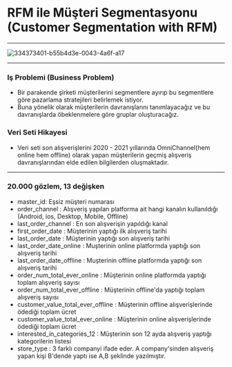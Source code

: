 # RFM ile Müşteri Segmentasyonu (Customer Segmentation with RFM)
*******************************
![334373401-b55b4d3e-0043-4a6f-a17](https://github.com/user-attachments/assets/06ac4126-327f-41e4-b7a9-e47a2d60424c)
*******************************
### Iş Problemi (Business Problem)
- Bir parakende şirketi müşterilerini segmentlere ayırıp bu segmentlere göre pazarlama stratejileri belirlemek istiyor.
- Buna yönelik olarak müşterilerin davranışlarını tanımlayacağız ve bu davranışlarda öbeklenmelere göre gruplar oluşturacağız.

### Veri Seti Hikayesi
- Veri seti son alışverişlerini 2020 - 2021 yıllarında OmniChannel(hem online hem offline) olarak yapan müşterilerin geçmiş alışveriş davranışlarından elde edilen bilgilerden oluşmaktadır.
**********************************
### 20.000 gözlem, 13 değişken

- master_id: Eşsiz müşteri numarası
- order_channel : Alışveriş yapılan platforma ait hangi kanalın kullanıldığı (Android, ios, Desktop, Mobile, Offline)
- last_order_channel : En son alışverişin yapıldığı kanal
- first_order_date : Müşterinin yaptığı ilk alışveriş tarihi
- last_order_date : Müşterinin yaptığı son alışveriş tarihi
- last_order_date_online : Muşterinin online platformda yaptığı son alışveriş tarihi
- last_order_date_offline : Muşterinin offline platformda yaptığı son alışveriş tarihi
- order_num_total_ever_online : Müşterinin online platformda yaptığı toplam alışveriş sayısı
- order_num_total_ever_offline : Müşterinin offline'da yaptığı toplam alışveriş sayısı
- customer_value_total_ever_offline : Müşterinin offline alışverişlerinde ödediği toplam ücret
- customer_value_total_ever_online : Müşterinin online alışverişlerinde ödediği toplam ücret
- interested_in_categories_12 : Müşterinin son 12 ayda alışveriş yaptığı kategorilerin listesi
- store_type : 3 farklı companyi ifade eder. A company'sinden alışveriş yapan kişi B'dende yaptı ise A,B şeklinde yazılmıştır.
